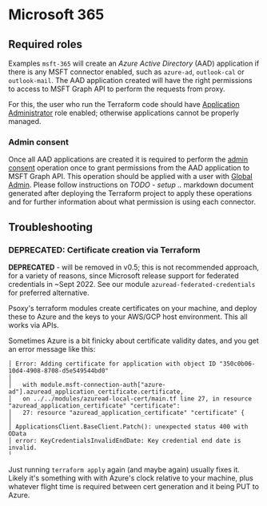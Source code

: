 # Microsoft 365

## Required roles
Examples `msft-365` will create an *Azure Active Directory* (AAD) application if there is any MSFT connector enabled, such
as `azure-ad`, `outlook-cal` or `outlook-mail`. The AAD application created will have the right permissions to access to
MSFT Graph API to perform the requests from proxy.

For this, the user who run the Terraform code should have [Application Administrator](https://learn.microsoft.com/en-us/azure/active-directory/roles/permissions-reference#application-administrator)
role enabled; otherwise applications cannot be properly managed.

### Admin consent
Once all AAD applications are created it is required to perform the [admin consent](https://learn.microsoft.com/en-us/azure/active-directory/manage-apps/grant-admin-consent?pivots=ms-graph#prerequisites) operation once to grant permissions
from the AAD application to MSFT Graph API. This operation should be applied with a user with [Global Admin](https://learn.microsoft.com/en-us/azure/active-directory/roles/permissions-reference#global-administrator).
Please follow instructions on *TODO - setup ..* markdown document generated after
deploying the Terraform project to apply these operations and for further information about
what permission is using each connector.

## Troubleshooting

### DEPRECATED: Certificate creation via Terraform

**DEPRECATED** - will be removed in v0.5; this is not recommended approach, for a variety of
reasons, since Microsoft release support for federated credentials in ~Sept 2022. See our module
`azuread-federated-credentials` for preferred alternative.

Psoxy's terraform modules create certificates on your machine, and deploy these to Azure and the
keys to your AWS/GCP host environment. This all works via APIs.

Sometimes Azure is a bit finicky about certificate validity dates, and you get an error message
like this:

```
│ Error: Adding certificate for application with object ID "350c0b06-10d4-4908-8708-d5e549544bd0"
│
│   with module.msft-connection-auth["azure-ad"].azuread_application_certificate.certificate,
│   on ../../modules/azuread-local-cert/main.tf line 27, in resource "azuread_application_certificate" "certificate":
│   27: resource "azuread_application_certificate" "certificate" {
│
│ ApplicationsClient.BaseClient.Patch(): unexpected status 400 with OData
│ error: KeyCredentialsInvalidEndDate: Key credential end date is invalid.
╵
```

Just running `terraform apply` again (and maybe again) usually fixes it. Likely it's something with
with Azure's clock relative to your machine, plus whatever flight time is required between cert
generation and it being PUT to Azure.
